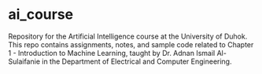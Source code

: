 # ai_course
Repository for the Artificial Intelligence course at the University of Duhok. This repo contains assignments, notes, and sample code related to Chapter 1 - Introduction to Machine Learning, taught by Dr. Adnan Ismail Al-Sulaifanie in the Department of Electrical and Computer Engineering.
